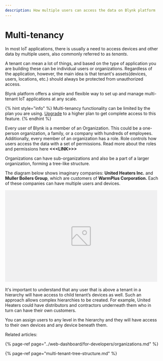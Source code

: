 ```yaml
---
description: How multiple users can access the data on Blynk platform
---
```


# Multi-tenancy

In most IoT applications, there is usually a need to access devices and other data by multiple users, also commonly referred to as _tenants_. 

A tenant can mean a lot of things, and based on the type of application you are building these can be individual users or organizations. Regardless of the application, however, the main idea is that tenant's assets\(devices, users, locations, etc.\) should always be protected from unauthorized access. 

Blynk platform offers a simple and flexible way to set up and manage multi-tenant IoT applications at any scale. 

{% hint style="info" %}
Multi-tenancy functionality can be limited by the plan you are using. [Upgrade](https://blynk.io/pricing%20) to a higher plan to get complete access to this feature.
{% endhint %}

Every user of Blynk is a member of an Organization. This could be a one-person organization, a family, or a company with hundreds of employees. Additionally, every member of an organization has a role. Role controls how users access the data with a set of permissions. Read more about the roles and permissions here **&lt;&lt;&lt;LINK&gt;&gt;&gt;**

Organizations can have sub-organizations and also be a part of a larger organization, forming a tree-like structure. 

The diagram below shows imaginary companies: **United Heaters Inc.** and **Muller Boilers Group**,  which are customers of **WarmPlus Corporation.** Each of these companies can have multiple users and devices.

![Diagram of hierarchy](../.gitbook/assets/image-placeholder.png)

It's important to understand that any user that is above a tenant in a hierarchy will have access to child tenant’s devices as well. Such an approach allows complex hierarchies to be created. For example, United Heaters could have distributors and contractors underneath them who in turn can have their own customers. 

You can assign users to any level in the hierarchy and they will have access to their own devices and any device beneath them.

Related articles:

{% page-ref page="../web-dashboard/for-developers/organizations.md" %}

{% page-ref page="multi-tenant-tree-structure.md" %}



